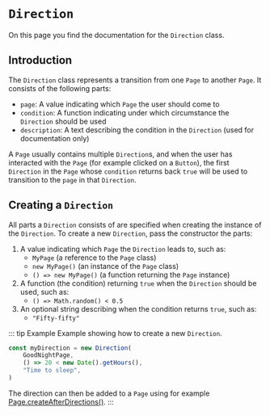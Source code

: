# `Direction`
On this page you find the documentation for the `Direction` class.

## Introduction
The `Direction` class represents a transition from one `Page` to another `Page`. It consists of the following parts:

* `page`: A value indicating which `Page` the user should come to
* `condition`: A function indicating under which circumstance the `Direction` should be used
* `description`: A text describing the condition in the `Direction` (used for documentation only)

A `Page` usually contains multiple `Direction`s, and when the user has interacted with the `Page` (for example clicked on a `Button`), the first `Direction` in the `Page` whose `condition` returns back `true` will be used to transition to the `page` in that `Direction`.

## Creating a `Direction`
All parts a `Direction` consists of are specified when creating the instance of the `Direction`. To create a new `Direction`, pass the constructor the parts:

1. A value indicating which `Page` the `Direction` leads to, such as:
	* `MyPage` (a reference to the `Page` class)
	* `new MyPage()` (an instance of the `Page` class)
	* `() => new MyPage()` (a function returning the `Page` instance)
2. A function (the condition) returning `true` when the `Direction` should be used, such as:
	* `() => Math.random() < 0.5`
3. An optional string describing when the condition returns `true`, such as:
	* `"Fifty-fifty"`

::: tip Example
Example showing how to create a new `Direction`.

```js
const myDirection = new Direction(
	GoodNightPage,
	() => 20 < new Date().getHours(),
	"Time to sleep",
)
```

The direction can then be added to a `Page` using for example [Page.createAfterDirections()](../page/#creating-after-directions).
:::
